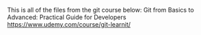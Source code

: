 This is all of the files from the git course below:
Git from Basics to Advanced: Practical Guide for Developers
https://www.udemy.com/course/git-learnit/
